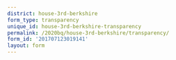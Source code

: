 ```yaml
---
district: house-3rd-berkshire
form_type: transparency
unique_id: house-3rd-berkshire-transparency
permalink: /2020bq/house-3rd-berkshire/transparency/
form_id: '201707123019141'
layout: form
---
```

